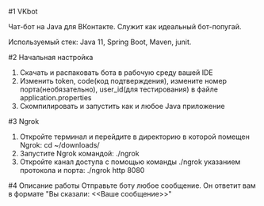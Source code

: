 #1 VKbot

Чат-бот на Java для ВКонтакте. Служит как идеальный бот-попугай.

Используемый стек: Java 11, Spring Boot, Maven, junit.

#2 Начальная настройка 

1. Скачать и распаковать бота в рабочую среду вашей IDE
2. Изменить token, code(код подтверждения), измените номер порта(необязательно), user_id(для тестирования) в файле application.properties
3. Скомпилировать и запустить как и любое Java приложение 

#3 Ngrok
1. Откройте терминал и перейдите в директорию в которой помещен Ngrok: cd ~/downloads/
2. Запустите Ngrok командой: ./ngrok 
3. Откройте канал доступа с помощью команды ./ngrok указанием протокола и порта: ./ngrok http 8080

#4 Описание работы 
Отправьте боту любое сообщение. Он ответит вам в формате "Вы сказали: <<Ваше сообщение>>"
